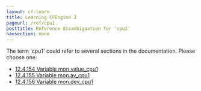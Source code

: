 ```yaml
---
layout: cf-learn
title: Learning CFEngine 3
pageurl: /ref/cpu1
posttitle: Reference disambiguation for 'cpu1'
navsection: none
---
```


The term 'cpu1' could refer to several sections in the documentation. Please choose one:

- [12.4.154 Variable mon.value_cpu1](https://cfengine.com/manuals/cf3-reference#Variable-mon.value_cpu1)
- [12.4.155 Variable mon.av_cpu1](https://cfengine.com/manuals/cf3-reference#Variable-mon.av_cpu1)
- [12.4.156 Variable mon.dev_cpu1](https://cfengine.com/manuals/cf3-reference#Variable-mon.dev_cpu1)
